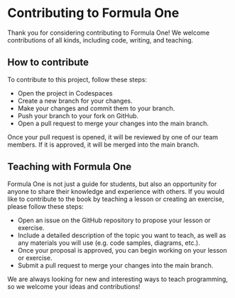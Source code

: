 # Contributing to Formula One

Thank you for considering contributing to Formula One! We welcome contributions
of all kinds, including code, writing, and teaching.

## How to contribute

To contribute to this project, follow these steps:

- Open the project in Codespaces
- Create a new branch for your changes.
- Make your changes and commit them to your branch.
- Push your branch to your fork on GitHub.
- Open a pull request to merge your changes into the main branch.

Once your pull request is opened, it will be reviewed by one of our team
members. If it is approved, it will be merged into the main branch.

## Teaching with Formula One

Formula One is not just a guide for students, but also an opportunity for anyone
to share their knowledge and experience with others. If you would like to
contribute to the book by teaching a lesson or creating an exercise, please
follow these steps:

- Open an issue on the GitHub repository to propose your lesson or exercise.
- Include a detailed description of the topic you want to teach, as well as any
  materials you will use (e.g. code samples, diagrams, etc.).
- Once your proposal is approved, you can begin working on your lesson or
  exercise.
- Submit a pull request to merge your changes into the main branch.

We are always looking for new and interesting ways to teach programming, so we
welcome your ideas and contributions!